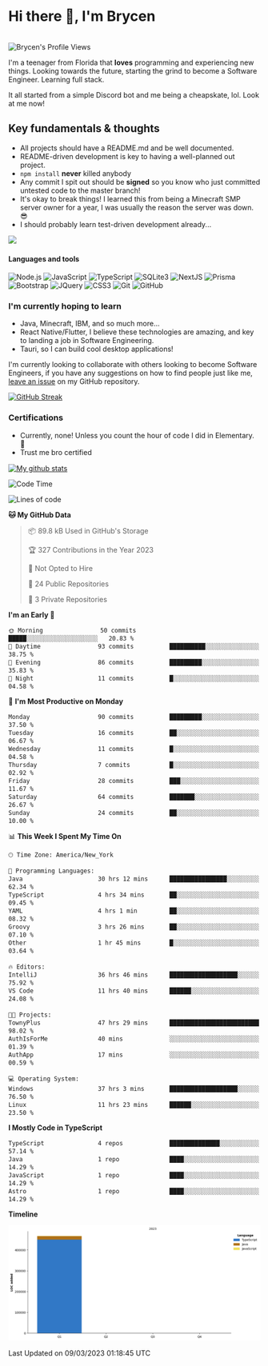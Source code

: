 # Hi there 👋, I'm Brycen

<br>
<img src="https://komarev.com/ghpvc/?username=BrycensRanch" alt="Brycen's Profile Views" />

I'm a teenager from Florida that **loves** programming and experiencing new things. Looking towards the future, starting the grind to become a Software Engineer. Learning full stack.

It all started from a simple Discord bot and me being a cheapskate, lol. Look at me now!

## Key fundamentals & thoughts

- All projects should have a README.md and be well documented.
- README-driven development is key to having a well-planned out project.
- `npm install` **never** killed anybody
- Any commit I spit out should be **signed** so you know who just committed untested code to the master branch!
- It's okay to break things! I learned this from being a Minecraft SMP server owner for a year, I was usually the reason the server was down. 😎
- I should probably learn test-driven development already...

<img src="https://res.cloudinary.com/practicaldev/image/fetch/s--OoBLh7-Q--/c_limit%2Cf_auto%2Cfl_progressive%2Cq_auto%2Cw_880/https://cdn-images-1.medium.com/max/1614/1%2A8BlqJ8lNVZzuRjAg1mZ50w.png" height="400"/>

<h4>Languages and tools</h4>
<p>
  <img src="https://img.shields.io/badge/node.js%20-%2343853D.svg?&style=for-the-badge&logo=node.js&logoColor=white" alt="Node.js" />
  <img src="https://img.shields.io/badge/javascript%20-%23323330.svg?&style=for-the-badge&logo=javascript&logoColor=%23F7DF1E" alt="JavaScript" />
  <img src="https://img.shields.io/badge/typescript%20-%23323330.svg?&style=for-the-badge&logo=typescript&logoColor=#3467eb" alt="TypeScript" />
  <img src="https://img.shields.io/badge/sqlite3%20-%23323330.svg?&style=for-the-badge&logo=sqlite&logoColor=#3467eb" alt="SQLite3" />
  <img src="https://img.shields.io/badge/Next.JS%20-%23323330.svg?&style=for-the-badge&logo=next.js&logoColor=#3467eb" alt="NextJS" />
  <img src="https://img.shields.io/badge/Prisma%20-%23323330.svg?&style=for-the-badge&logo=prisma&logoColor=#3467eb" alt="Prisma" />
  <img src="https://img.shields.io/badge/bootstrap%20-%23323330.svg?&style=for-the-badge&logo=bootstrap" alt="Bootstrap" />
  <img src="https://img.shields.io/badge/jquery%20-%23323330.svg?&style=for-the-badge&logo=jquery" alt="JQuery" />
  <img src="https://img.shields.io/badge/css3%20-%23323330.svg?&style=for-the-badge&logo=css3" alt="CSS3" />
  <img src="https://img.shields.io/badge/git%20-%23323330.svg?&style=for-the-badge&logo=git" alt="Git" />
  <img src="https://img.shields.io/badge/github%20-%23323330.svg?&style=for-the-badge&logo=github" alt="GitHub" />
</p>

### I'm currently hoping to learn

- Java, Minecraft, IBM, and so much more...
- React Native/Flutter, I believe these technologies are amazing, and key to landing a job in Software Engineering.
- Tauri, so I can build cool desktop applications!

 I'm currently looking to collaborate with others looking to become Software Engineers, if you have any suggestions on how to find people just like me, [leave an issue](https://github.com/BrycensRanch/BrycensRanch/issues/new) on my GitHub repository.
 
 <p><a href="https://git.io/streak-stats"><img src="https://streak-stats.demolab.com?user=BrycensRanch&amp;theme=dark&amp;hide_border=true&amp;fire=EB5454&amp;ring=0CEB19" alt="GitHub Streak"></a></p>


### Certifications

- Currently, none! Unless you count the hour of code I did in Elementary. 🤣
- Trust me bro certified

<a href="https://github.com/anuraghazra/github-readme-stats">
  <img align="center" src="https://github-readme-stats.anuraghazra1.vercel.app/api?username=BrycensRanch&show_icons=true&line_height=27&include_all_commits=true" alt="My github stats" />
</a>

<!--START_SECTION:waka-->
![Code Time](http://img.shields.io/badge/Code%20Time-98%20hrs%205%20mins-blue)

![Lines of code](https://img.shields.io/badge/From%20Hello%20World%20I%27ve%20Written-465.5%20thousand%20lines%20of%20code-blue)

**🐱 My GitHub Data** 

> 📦 89.8 kB Used in GitHub's Storage 
 > 
> 🏆 327 Contributions in the Year 2023
 > 
> 🚫 Not Opted to Hire
 > 
> 📜 24 Public Repositories 
 > 
> 🔑 3 Private Repositories 
 > 
**I'm an Early 🐤** 

```text
🌞 Morning                50 commits          █████░░░░░░░░░░░░░░░░░░░░   20.83 % 
🌆 Daytime                93 commits          ██████████░░░░░░░░░░░░░░░   38.75 % 
🌃 Evening                86 commits          █████████░░░░░░░░░░░░░░░░   35.83 % 
🌙 Night                  11 commits          █░░░░░░░░░░░░░░░░░░░░░░░░   04.58 % 
```
📅 **I'm Most Productive on Monday** 

```text
Monday                   90 commits          █████████░░░░░░░░░░░░░░░░   37.50 % 
Tuesday                  16 commits          ██░░░░░░░░░░░░░░░░░░░░░░░   06.67 % 
Wednesday                11 commits          █░░░░░░░░░░░░░░░░░░░░░░░░   04.58 % 
Thursday                 7 commits           █░░░░░░░░░░░░░░░░░░░░░░░░   02.92 % 
Friday                   28 commits          ███░░░░░░░░░░░░░░░░░░░░░░   11.67 % 
Saturday                 64 commits          ███████░░░░░░░░░░░░░░░░░░   26.67 % 
Sunday                   24 commits          ██░░░░░░░░░░░░░░░░░░░░░░░   10.00 % 
```


📊 **This Week I Spent My Time On** 

```text
🕑︎ Time Zone: America/New_York

💬 Programming Languages: 
Java                     30 hrs 12 mins      ████████████████░░░░░░░░░   62.34 % 
TypeScript               4 hrs 34 mins       ██░░░░░░░░░░░░░░░░░░░░░░░   09.45 % 
YAML                     4 hrs 1 min         ██░░░░░░░░░░░░░░░░░░░░░░░   08.32 % 
Groovy                   3 hrs 26 mins       ██░░░░░░░░░░░░░░░░░░░░░░░   07.10 % 
Other                    1 hr 45 mins        █░░░░░░░░░░░░░░░░░░░░░░░░   03.64 % 

🔥 Editors: 
IntelliJ                 36 hrs 46 mins      ███████████████████░░░░░░   75.92 % 
VS Code                  11 hrs 40 mins      ██████░░░░░░░░░░░░░░░░░░░   24.08 % 

🐱‍💻 Projects: 
TownyPlus                47 hrs 29 mins      █████████████████████████   98.02 % 
AuthIsForMe              40 mins             ░░░░░░░░░░░░░░░░░░░░░░░░░   01.39 % 
AuthApp                  17 mins             ░░░░░░░░░░░░░░░░░░░░░░░░░   00.59 % 

💻 Operating System: 
Windows                  37 hrs 3 mins       ███████████████████░░░░░░   76.50 % 
Linux                    11 hrs 23 mins      ██████░░░░░░░░░░░░░░░░░░░   23.50 % 
```

**I Mostly Code in TypeScript** 

```text
TypeScript               4 repos             ██████████████░░░░░░░░░░░   57.14 % 
Java                     1 repo              ████░░░░░░░░░░░░░░░░░░░░░   14.29 % 
JavaScript               1 repo              ████░░░░░░░░░░░░░░░░░░░░░   14.29 % 
Astro                    1 repo              ████░░░░░░░░░░░░░░░░░░░░░   14.29 % 
```



**Timeline**

![Lines of Code chart](https://raw.githubusercontent.com/BrycensRanch/BrycensRanch/main/assets/bar_graph.png)


 Last Updated on 09/03/2023 01:18:45 UTC
<!--END_SECTION:waka-->

<!--
**BrycensRanch/BrycensRanch** is a ✨ _special_ ✨ repository because its `README.md` (this file) appears on your GitHub profile.

Here are some ideas to get you started:

- 🔭 I’m currently working on ...
- 🌱 I’m currently learning ...
- 👯 I’m looking to collaborate on ...
- 🤔 I’m looking for help with ...
- 💬 Ask me about ...
- 📫 How to reach me: ...
- 😄 Pronouns: ...
- ⚡ Fun fact: ...
-->
